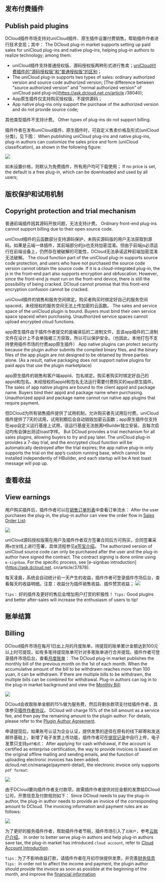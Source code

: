 ## 发布付费插件
## Publish paid plugins

DCloud插件市场支持对uniCloud插件、原生插件设置付费销售，帮助插件作者进行技术变现；其中：
The DCloud plug-in market supports setting up paid sales for uniCloud plug-ins and native plug-ins, helping plug-in authors to realize technology; among them:

- uniCloud插件支持普通授权版、源码授权版两种形式进行售卖；[uniCloud付费插件的“源码授权版”和“普通授权版”的区别](https://ask.dcloud.net.cn/article/38040)；
- The uniCloud plug-in supports two types of sales: ordinary authorized version and source code authorized version; [The difference between "source authorized version" and "normal authorized version" of uniCloud paid plug-in](https://ask.dcloud.net.cn/article /38040);
- App原生插件仅支持购买授权版，不提供源码；
- App native plug-ins only support the purchase of the authorized version and do not provide source code;

其他类型插件不支持计费。
Other types of plug-ins do not support billing.

插件作者在发布uniCloud插件、原生插件时，可自定义售卖价格及形式(uniCloud分类)，见下图：
When publishing uniCloud plug-ins and native plug-ins, plug-in authors can customize the sales price and form (uniCloud classification), as shown in the following figure:

![](https://vkceyugu.cdn.bspapp.com/VKCEYUGU-a90b5f95-90ba-4d30-a6a7-cd4d057327db/9cc1a4a9-bd08-49c3-8062-1611cadd1054.png)

如未设置价格，则默认为免费插件，所有用户均可下载使用；
If no price is set, the default is a free plug-in, which can be downloaded and used by all users;


## 版权保护和试用机制
## Copyright protection and trial mechanism

普通前端插件因其源码开放问题，无法支持计费。
Ordinary front-end plug-ins cannot support billing due to their open source code.

uniCloud插件的云函数部分支持源码保护，未购买源码版的用户无法获取到源码。如果是云端一体插件，其前端部分的js也支持加密混淆。但由于前端js必须运行在前端设备上，仍然存在被破解的可能性，DCloud无法承诺这种前端加密混淆无法破解。
The cloud function part of the uniCloud plug-in supports source code protection, and users who have not purchased the source code version cannot obtain the source code. If it is a cloud-integrated plug-in, the js in the front-end part also supports encryption and obfuscation. However, since the front-end js must run on the front-end device, there is still the possibility of being cracked. DCloud cannot promise that this front-end encryption confusion cannot be cracked.

uniCloud插件的销售和服务空间绑定。购买者购买时绑定好自己的服务空间spaceid，未经授权的服务空间无法上传加密的云函数。
The sales and service space of the uniCloud plugin is bound. Buyers must bind their own service space spaceid when purchasing. Unauthorized service spaces cannot upload encrypted cloud functions.

app原生插件由于插件作者提交的是编译后的二进制文件，且该app插件的二进制文件在设计上不会单独被三方获取，所以可以保护安全。（也因此，本地打包不支持使用插件市场的付费app原生插件）
App native plugins can protect security because the plugin author submits the compiled binary files, and the binary files of the app plugin are not designed to be obtained by three parties alone. (As a result, native packaging does not support native plugins for paid apps that use the plugin marketplace)

app原生插件的销售和客户端appid、包名绑定。购买者购买时绑定好自己的appid和包名。未经授权的appid和包名无法运行需要付费购买的app原生插件。
The sales of app native plugins are bound to the client appid and package name. Buyers bind their appid and package name when purchasing. Unauthorized appid and package name cannot run native app plugins that require payment.

但DCloud为所有销售插件提供了试用机制，允许购买者先试用后付费。uniCloud插件提供了7天的试用，试用到期后会自动销毁加密云函数；app原生插件仅支持在app自定义运行基座上试用，该运行基座无法脱离HBuilder独立安装，且每次启动均有会弹出测试toast字样。
But DCloud provides a trial mechanism for all sales plugins, allowing buyers to try and pay later. The uniCloud plug-in provides a 7-day trial, and the encrypted cloud function will be automatically destroyed after the trial expires; the app native plug-in only supports the trial on the app’s custom running base, which cannot be installed independently of HBuilder, and each startup will be A test toast message will pop up.


## 查看收益
## View earnings

用户购买插件后，插件作者可以在[销售订单列表](https://ext.dcloud.net.cn/order?pluginId=0&status=10)中查看订单流水：
After the user purchases the plug-in, the plug-in author can view the order flow in [Sales Order List](https://ext.dcloud.net.cn/order?pluginId=0&status=10):

![]( https://vkceyugu.cdn.bspapp.com/VKCEYUGU-a90b5f95-90ba-4d30-a6a7-cd4d057327db/a0da0432-ba93-46ac-a441-5e353c196cc0.png)

uniCloud源码授权版需在用户及插件作者双方签署合同后方可购买，合同签署采用`e签宝`线上进行签署，具体流程参见[e签宝介绍](https://ask.dcloud.net.cn/article/37878)。
The authorized version of uniCloud source code can only be purchased after the user and the plug-in author have signed the contract. The contract signing is done online using `e-signbao`. For the specific process, see [e-signbao introduction](https://ask.dcloud.net. cn/article/37878).

每天凌晨，系统会自动统计前一天产生的收益，插件作者可登录插件市场后台，查看每天的收益明细。注意：收益分为插件销售收益、插件赞赏收益；
![]( https://vkceyugu.cdn.bspapp.com/VKCEYUGU-a90b5f95-90ba-4d30-a6a7-cd4d057327db/2debc956-0e3f-4722-8c9c-b73236dd6364.png)

`Tips：` 好的插件及更好的售后会增加用户打赏的积极性！
`Tips:` Good plugins and better after-sales will increase the enthusiasm of users to tip!

## 账单结算
## Billing

DCloud插件市场在每月1日出上月的月度账单，待提现的账单累计金额达到100元以上时可提现，如有多笔待提现账单可针对多笔账单进行合并提现。插件作者可登录插件市场后台，查看[月度账单](https://ext.dcloud.net.cn/manage/payment)：
The DCloud plug-in market publishes the monthly bill of the previous month on the 1st of each month. When the accumulative amount of the bill to be withdrawn reaches more than 100 yuan, it can be withdrawn. If there are multiple bills to be withdrawn, the multiple bills can be combined for withdrawal. Plug-in authors can log in to the plug-in market background and view the [Monthly Bill](https://ext.dcloud.net.cn/manage/payment):

![](https://vkceyugu.cdn.bspapp.com/VKCEYUGU-a90b5f95-90ba-4d30-a6a7-cd4d057327db/c01c6588-17e8-4ea2-ad76-7ca80dfce79b.png)

DCloud会收取账单金额的15%做为服务费，然后将剩余款项支付给插件作者，具体参见[插件作者协议](https://ext.dcloud.net.cn/manage/profile)。
DCloud will charge 15% of the bill amount as a service fee, and then pay the remaining amount to the plugin author. For details, please refer to the [Plugin Author Agreement](https://ext.dcloud.net.cn/manage/profile).

申请提现后，如果账号认证为企业认证，提供发票的途径在原有的线下邮寄和发送邮件基础上，新增了电子发票上传功能，插件作者可在[提现记录](https://ext.dcloud.net.cn/manage/payment-detail)中自行上传，电子发票只支持`pdf格式`：
After applying for cash withdrawal, if the account is certified as enterprise certification, the way to provide invoices is based on the original offline mailing and sending emails, and the function of uploading electronic invoices has been added. dcloud.net.cn/manage/payment-detail), the electronic invoice only supports `pdf format`:

![](https://vkceyugu.cdn.bspapp.com/VKCEYUGU-a90b5f95-90ba-4d30-a6a7-cd4d057327db/95d80128-2345-4f6e-87df-05fc8113af00.png)

由于DCloud要向插件作者支付款项，故需插件作者提供对应金额的发票给DCloud公司，开票信息及付款规则如下：
Since DCloud needs to pay the plug-in author, the plug-in author needs to provide an invoice of the corresponding amount to DCloud. The invoicing information and payment rules are as follows:

![](https://vkceyugu.cdn.bspapp.com/VKCEYUGU-a90b5f95-90ba-4d30-a6a7-cd4d057327db/84fd6647-d614-4425-b660-6297fb7febe5.png)

为了更好的服务插件作者，帮助插件作者节税，插件市场引入了`云账户`，参考[云账户介绍](https://ask.dcloud.net.cn/article/37525)。
In order to better serve plug-in authors and help plug-in authors save tax, the plug-in market has introduced `cloud account`, refer to [Cloud Account Introduction](https://ask.dcloud.net.cn/article/37525).

`Tips：`为了不影响收益打款，请插件作者在月初尽快提供发票，并完善[财务信息](https://dev.dcloud.net.cn/#/pages/user/finance)
`Tips: `In order not to affect the income and payment, the plugin author should provide the invoice as soon as possible at the beginning of the month, and improve the [financial information](https://dev.dcloud.net.cn/#/pages/user/finance)